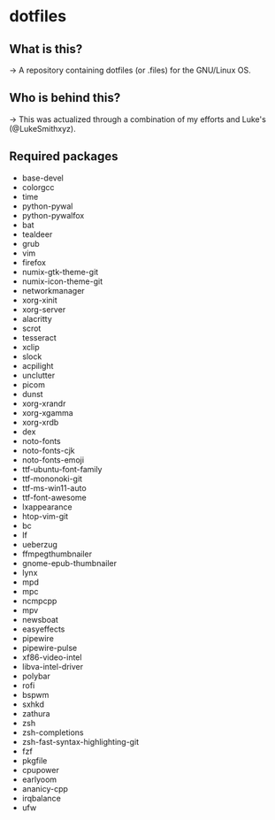 # dotfiles
## What is this?
-> A repository containing dotfiles (or .files) for the GNU/Linux OS.

## Who is behind this?
-> This was actualized through a combination of my efforts and Luke's (@LukeSmithxyz).

## Required packages
- base-devel
- colorgcc
- time
- python-pywal
- python-pywalfox
- bat
- tealdeer
- grub
- vim
- firefox
- numix-gtk-theme-git
- numix-icon-theme-git
- networkmanager
- xorg-xinit
- xorg-server
- alacritty
- scrot
- tesseract
- xclip
- slock
- acpilight
- unclutter
- picom
- dunst
- xorg-xrandr
- xorg-xgamma
- xorg-xrdb
- dex
- noto-fonts
- noto-fonts-cjk
- noto-fonts-emoji
- ttf-ubuntu-font-family
- ttf-mononoki-git
- ttf-ms-win11-auto
- ttf-font-awesome
- lxappearance
- htop-vim-git
- bc
- lf
- ueberzug
- ffmpegthumbnailer
- gnome-epub-thumbnailer
- lynx
- mpd
- mpc
- ncmpcpp
- mpv
- newsboat
- easyeffects
- pipewire
- pipewire-pulse
- xf86-video-intel
- libva-intel-driver
- polybar
- rofi
- bspwm
- sxhkd
- zathura
- zsh
- zsh-completions
- zsh-fast-syntax-highlighting-git
- fzf
- pkgfile
- cpupower
- earlyoom
- ananicy-cpp
- irqbalance
- ufw
